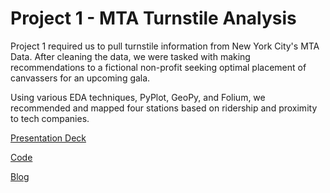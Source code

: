 # Project 1 - MTA Turnstile Analysis

Project 1 required us to pull turnstile information from New York City's MTA Data.  After cleaning the data, we were tasked with making recommendations to a fictional non-profit seeking optimal placement of canvassers for an upcoming gala.

Using various EDA techniques, PyPlot, GeoPy, and Folium, we recommended and mapped four stations based on ridership and proximity to tech companies.

[Presentation Deck](../master/MTA_Turnstiles/Metis_Project_01_AkeP_AndewW_TonyG.pdf)

[Code](../master/MTA_Turnstiles/Project_1_MTA_Turnstile_Data_Team_1_Submission.ipynb)

[Blog](https://www.andrewharrisonway.com/journal/enter-through-the-turnstile-data)
